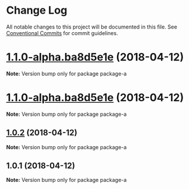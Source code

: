 # Change Log

All notable changes to this project will be documented in this file.
See [Conventional Commits](https://conventionalcommits.org) for commit guidelines.

<a name="1.1.0-alpha.ba8d5e1e"></a>
# [1.1.0-alpha.ba8d5e1e](https://github.com/chrisslater/test-jenkins-repo/compare/v1.0.2...v1.1.0-alpha.ba8d5e1e) (2018-04-12)




**Note:** Version bump only for package package-a

<a name="1.1.0-alpha.ba8d5e1e"></a>
# [1.1.0-alpha.ba8d5e1e](https://github.com/chrisslater/test-jenkins-repo/compare/v1.0.2...v1.1.0-alpha.ba8d5e1e) (2018-04-12)




**Note:** Version bump only for package package-a

<a name="1.0.2"></a>
## [1.0.2](https://github.com/chrisslater/test-jenkins-repo/compare/v1.0.1...v1.0.2) (2018-04-12)




**Note:** Version bump only for package package-a

<a name="1.0.1"></a>
## 1.0.1 (2018-04-12)




**Note:** Version bump only for package package-a

